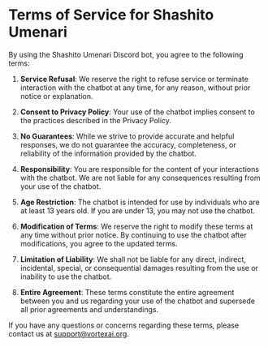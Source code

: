 # Terms of Service for Shashito Umenari

By using the Shashito Umenari Discord bot, you agree to the following terms:

1. **Service Refusal**: We reserve the right to refuse service or terminate interaction with the chatbot at any time, for any reason, without prior notice or explanation.

2. **Consent to Privacy Policy**: Your use of the chatbot implies consent to the practices described in the Privacy Policy.

3. **No Guarantees**: While we strive to provide accurate and helpful responses, we do not guarantee the accuracy, completeness, or reliability of the information provided by the chatbot.

4. **Responsibility**: You are responsible for the content of your interactions with the chatbot. We are not liable for any consequences resulting from your use of the chatbot.

5. **Age Restriction**: The chatbot is intended for use by individuals who are at least 13 years old. If you are under 13, you may not use the chatbot.

6. **Modification of Terms**: We reserve the right to modify these terms at any time without prior notice. By continuing to use the chatbot after modifications, you agree to the updated terms.

7. **Limitation of Liability**: We shall not be liable for any direct, indirect, incidental, special, or consequential damages resulting from the use or inability to use the chatbot.

8. **Entire Agreement**: These terms constitute the entire agreement between you and us regarding your use of the chatbot and supersede all prior agreements and understandings.

If you have any questions or concerns regarding these terms, please contact us at support@vortexai.org.
